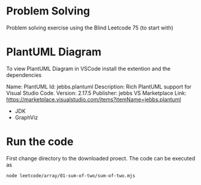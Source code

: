 # Problem Solving
Problem solving exercise using the Blind Leetcode 75 (to start with)

# PlantUML Diagram
To view PlantUML Diagram in VSCode install the extention  and the dependencies

Name: PlantUML
Id: jebbs.plantuml
Description: Rich PlantUML support for Visual Studio Code.
Version: 2.17.5
Publisher: jebbs
VS Marketplace Link: https://marketplace.visualstudio.com/items?itemName=jebbs.plantuml


- JDK
- GraphViz

# Run the code
First change directory to the downloaded proect.
The code can be executed as

```
node leetcode/array/01-sum-of-two/sum-of-two.mjs
```


